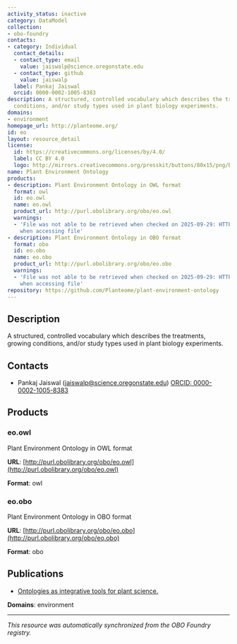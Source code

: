 ```yaml
---
activity_status: inactive
category: DataModel
collection:
- obo-foundry
contacts:
- category: Individual
  contact_details:
  - contact_type: email
    value: jaiswalp@science.oregonstate.edu
  - contact_type: github
    value: jaiswalp
  label: Pankaj Jaiswal
  orcid: 0000-0002-1005-8383
description: A structured, controlled vocabulary which describes the treatments, growing
  conditions, and/or study types used in plant biology experiments.
domains:
- environment
homepage_url: http://planteome.org/
id: eo
layout: resource_detail
license:
  id: https://creativecommons.org/licenses/by/4.0/
  label: CC BY 4.0
  logo: http://mirrors.creativecommons.org/presskit/buttons/80x15/png/by.png
name: Plant Environment Ontology
products:
- description: Plant Environment Ontology in OWL format
  format: owl
  id: eo.owl
  name: eo.owl
  product_url: http://purl.obolibrary.org/obo/eo.owl
  warnings:
  - 'File was not able to be retrieved when checked on 2025-09-29: HTTP 404 error
    when accessing file'
- description: Plant Environment Ontology in OBO format
  format: obo
  id: eo.obo
  name: eo.obo
  product_url: http://purl.obolibrary.org/obo/eo.obo
  warnings:
  - 'File was not able to be retrieved when checked on 2025-09-29: HTTP 404 error
    when accessing file'
repository: https://github.com/Planteome/plant-environment-ontology
---
```

## Description

A structured, controlled vocabulary which describes the treatments, growing conditions, and/or study types used in plant biology experiments.

## Contacts

- Pankaj Jaiswal (jaiswalp@science.oregonstate.edu) [ORCID: 0000-0002-1005-8383](https://orcid.org/0000-0002-1005-8383)

## Products

### eo.owl

Plant Environment Ontology in OWL format

**URL**: [http://purl.obolibrary.org/obo/eo.owl](http://purl.obolibrary.org/obo/eo.owl)

**Format**: owl

### eo.obo

Plant Environment Ontology in OBO format

**URL**: [http://purl.obolibrary.org/obo/eo.obo](http://purl.obolibrary.org/obo/eo.obo)

**Format**: obo

## Publications

- [Ontologies as integrative tools for plant science.](https://www.ncbi.nlm.nih.gov/pubmed/22847540)

**Domains**: environment

---

*This resource was automatically synchronized from the OBO Foundry registry.*
